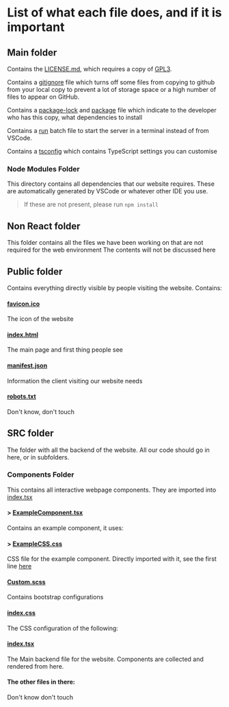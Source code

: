 # List of what each file does, and if it is important

## Main folder
Contains the [LICENSE.md](./LICENSE.md), which requires a copy of [GPL3](./GPL3.md).

Contains a [gitignore](./.gitignore) file which turns off some files from copying to github from your local copy to prevent a lot of storage space or a high number of files to appear on GitHub.

Contains a [package-lock](./package-lock.json) and [package](./package.json) file which indicate to the developer who has this copy, what dependencies to install

Contains a [run](./run.bat) batch file to start the server in a terminal instead of from VSCode.

Contains a [tsconfig](./tsconfig.json) which contains TypeScript settings you can customise

### Node Modules Folder
This directory contains all dependencies that our website requires.
These are automatically generated by VSCode or whatever other IDE you use.

> If these are not present, please run `npm install`

## Non React folder
This folder contains all the files we have been working on that are not required for the web environment
The contents will not be discussed here

## Public folder
Contains everything directly visible by people visiting the website.
Contains:
#### [favicon.ico](./public/favicon.ico)
The icon of the website
#### [index.html](./public/index.html)
The main page and first thing people see
#### [manifest.json](./public/manifest.json)
Information the client visiting our website needs
#### [robots.txt](./public/robots.txt)
Don't know, don't touch

## SRC folder
The folder with all the backend of the website. All our code should go in here, or in subfolders.
### Components Folder
This contains all interactive webpage components. They are imported into [index.tsx](./src/index.tsx)
#### > [ExampleComponent.tsx](./src/components/ExampleComponent.tsx)
Contains an example component, it uses:
#### > [ExampleCSS.css](./src/components/ExampleCSS.css)
CSS file for the example component. Directly imported with it, see the first line [here](./src/components/ExampleComponent.tsx)
#### [Custom.scss](./src/custom.scss)
Contains bootstrap configurations
#### [index.css](./src/index.css)
The CSS configuration of the following:
#### [index.tsx](./src/index.tsx)
The Main backend file for the website. Components are collected and rendered from here.
#### The other files in there:
Don't know don't touch